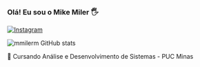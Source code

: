 
### Olá! Eu sou o Mike Miler 🖐️

[![Instagram](https://img.shields.io/badge/Instagram-E4405F?style=for-the-badge&logo=instagram&logoColor=white)](https://instagram.com;miler_m) 


![mmilerm GitHub stats](https://github-readme-stats.vercel.app/api?username=mmilerm&show_icons=true&theme=onedark)


🚀 Cursando Análise e Desenvolvimento de Sistemas - PUC Minas
